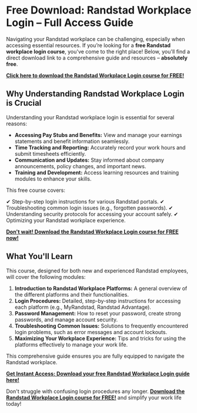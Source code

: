 # Free Download: Randstad Workplace Login – Full Access Guide

Navigating your Randstad workplace can be challenging, especially when accessing essential resources. If you’re looking for a **free Randstad workplace login course**, you've come to the right place! Below, you'll find a direct download link to a comprehensive guide and resources – **absolutely free**.

[**Click here to download the Randstad Workplace Login course for FREE!**](https://udemywork.com/randstad-workplace-login)

## Why Understanding Randstad Workplace Login is Crucial

Understanding your Randstad workplace login is essential for several reasons:

*   **Accessing Pay Stubs and Benefits:** View and manage your earnings statements and benefit information seamlessly.
*   **Time Tracking and Reporting:** Accurately record your work hours and submit timesheets efficiently.
*   **Communication and Updates:** Stay informed about company announcements, policy changes, and important news.
*   **Training and Development:** Access learning resources and training modules to enhance your skills.

This free course covers:

✔ Step-by-step login instructions for various Randstad portals.
✔ Troubleshooting common login issues (e.g., forgotten passwords).
✔ Understanding security protocols for accessing your account safely.
✔ Optimizing your Randstad workplace experience.

[**Don't wait! Download the Randstad Workplace Login course for FREE now!**](https://udemywork.com/randstad-workplace-login)

## What You'll Learn

This course, designed for both new and experienced Randstad employees, will cover the following modules:

1.  **Introduction to Randstad Workplace Platforms:** A general overview of the different platforms and their functionalities.
2.  **Login Procedures:** Detailed, step-by-step instructions for accessing each platform (e.g., MyRandstad, Randstad Advantage).
3.  **Password Management:** How to reset your password, create strong passwords, and manage account security.
4.  **Troubleshooting Common Issues:** Solutions to frequently encountered login problems, such as error messages and account lockouts.
5.  **Maximizing Your Workplace Experience:** Tips and tricks for using the platforms effectively to manage your work life.

This comprehensive guide ensures you are fully equipped to navigate the Randstad workplace.

[**Get Instant Access: Download your free Randstad Workplace Login guide here!**](https://udemywork.com/randstad-workplace-login)

Don't struggle with confusing login procedures any longer. **[Download the Randstad Workplace Login course for FREE!](https://udemywork.com/randstad-workplace-login)** and simplify your work life today!
